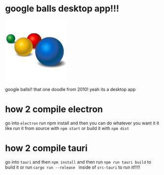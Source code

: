 # google balls desktop app!!!

<img src="balls.png" alt="google balls" width="200"/>

google balls!! that one doodle from 2010! yeah its a desktop app

# how 2 compile electron
go into ``electron`` run npm install and then you can do whatever you want it it like run it from source with ``npm start`` or build it with ``npm dist``

# how 2 compile tauri
go into ``tauri`` and then ``npm install`` and then run ``npm run tauri build`` to build it or run ``cargo run --release
`` inside of ``src-tauri`` to run it!!!!!
